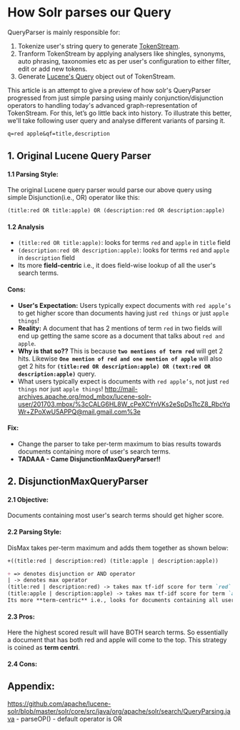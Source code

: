 # How Solr parses our Query

QueryParser is mainly responsible for:
1. Tokenize user's string query to generate [TokenStream](https://github.com/apache/lucene-solr/blob/master/lucene/core/src/java/org/apache/lucene/analysis/TokenStream.java).
2. Tranform TokenStream by applying analysers like shingles, synonyms, auto phrasing, taxonomies etc as per user's configuration to either filter, edit or add new tokens. 
3. Generate [Lucene's Query](https://github.com/apache/lucene-solr/blob/master/lucene/core/src/java/org/apache/lucene/search/Query.java) object out of TokenStream.

This article is an attempt to give a preview of how solr's QueryParser progressed from just simple parsing using mainly conjunction/disjunction operators to handling today's advanced graph-representation of TokenStream. For this, let’s go little back into history. To illustrate this better, we'll take following user query and analyse different variants of parsing it.
```markdown
q=red apple&qf=title,description
```

## 1. Original Lucene Query Parser

#### 1.1 Parsing Style:
The original Lucene query parser would parse our above query using simple Disjunction(i.e., OR) operator like this:
```markdown
(title:red OR title:apple) OR (description:red OR description:apple)
```

#### 1.2 Analysis
- `(title:red OR title:apple)`: looks for terms `red` and `apple` in `title` field
- `(description:red OR description:apple)`: looks for terms `red` and `apple` in `description` field
- Its more **field-centric** i.e., it does field-wise lookup of all the user's search terms.

#### Cons: 
- **User's Expectation:** Users typically expect documents with `red apple’s` to get higher score than documents having just `red things` or just `apple things`! 
- **Reality:** A document that has 2 mentions of term `red` in two fields will end up getting the same score as a document that talks about `red and apple`. 
- **Why is that so??** This is because **`two mentions of term red`** will get 2 hits. Likewise **`One mention of red and one mention of apple`** will also get 2 hits for **`(title:red OR description:apple) OR (text:red OR description:apple)`** query.
- What users typically expect is documents with `red apple’s`, not just `red things` nor just `apple things`! 
http://mail-archives.apache.org/mod_mbox/lucene-solr-user/201703.mbox/%3cCALG6HL8W_cPeXCYnVKs2eSpDsTtcZ8_RbcYqWr+ZPoXwU5APPQ@mail.gmail.com%3e 

#### Fix: 
- Change the parser to take per-term maximum to bias results towards documents containing more of user's search terms.
- **TADAAA - Came DisjunctionMaxQueryParser!!**

## 2. DisjunctionMaxQueryParser

#### 2.1 Objective:
Documents containing most user's search terms should get higher score.

#### 2.2 Parsing Style:
DisMax takes per-term maximum and adds them together as shown below: 
```markdown
+((title:red | description:red) (title:apple | description:apple))

+ => denotes disjunction or AND operator
| -> denotes max operator
(title:red | description:red) -> takes max tf-idf score for term `red` in title and description fields
(title:apple | description:apple) -> takes max tf-idf score for term `apple` in title and description fields
Its more **term-centric** i.e., looks for documents containing all users search terms.
```
#### 2.3 Pros:
Here the highest scored result will have BOTH search terms. So essentially a document that has both red and apple will come to the top. This strategy is coined as **term centri**.

#### 2.4 Cons:


## Appendix:

https://github.com/apache/lucene-solr/blob/master/solr/core/src/java/org/apache/solr/search/QueryParsing.java - parseOP() - default operator is OR
